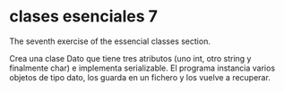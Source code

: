 # clases esenciales 7

The seventh exercise of the essencial classes section.


Crea una clase Dato que tiene tres atributos (uno int, otro string y finalmente char) e
implementa serializable. El programa instancia varios objetos de tipo dato, los guarda 
en un fichero y los vuelve a recuperar.